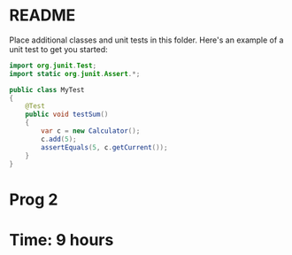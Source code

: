 # README

Place additional classes and unit tests in this folder. Here's an example of a unit test to get you started:

```java
import org.junit.Test;
import static org.junit.Assert.*;

public class MyTest
{  
    @Test
    public void testSum()
    {
        var c = new Calculator();
        c.add(5);
        assertEquals(5, c.getCurrent());
    }
}

```

# Prog 2
# Time: 9 hours
